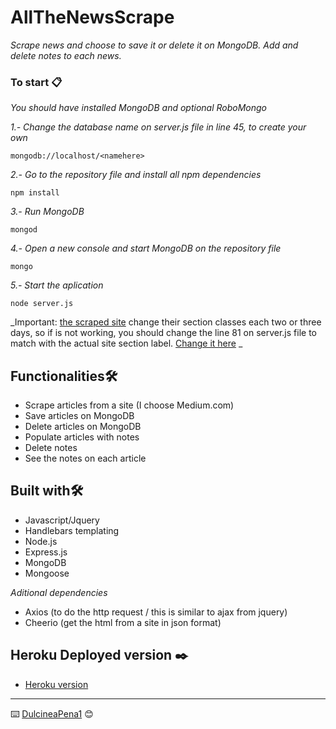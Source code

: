 # AllTheNewsScrape

_Scrape news and choose to save it or delete it on MongoDB. Add and delete notes to each news._

### To start 📋

_You should have installed MongoDB and optional RoboMongo_

_1.- Change the database name on server.js file in line 45, to create your own_
```
mongodb://localhost/<namehere>
```
_2.- Go to the repository file and install all npm dependencies_
```
npm install
```
_3.- Run MongoDB_
```
mongod
```
_4.- Open a new console and start MongoDB on the repository file_
```
mongo
```
_5.- Start the aplication_
```
node server.js
```

_Important: [the scraped site](https://medium.com/topic/popular) change their section classes each two or three days, so if is not working, you should change the line 81 on server.js file to match with the actual site section label. [Change it here](/server.js) _

## Functionalities🛠️

* Scrape articles from a site (I choose Medium.com)
* Save articles on MongoDB
* Delete articles on MongoDB
* Populate articles with notes
* Delete notes
* See the notes on each article

## Built with🛠️

* Javascript/Jquery
* Handlebars templating
* Node.js
* Express.js
* MongoDB
* Mongoose

_Aditional dependencies_
* Axios (to do the http request / this is similar to ajax from jquery)
* Cheerio (get the html from a site in json format)

 ## Heroku Deployed version ✒️

* [Heroku version](https://aqueous-taiga-96072.herokuapp.com/)

---
⌨️ [DulcineaPena1](https://github.com/dulcineapena1) 😊

